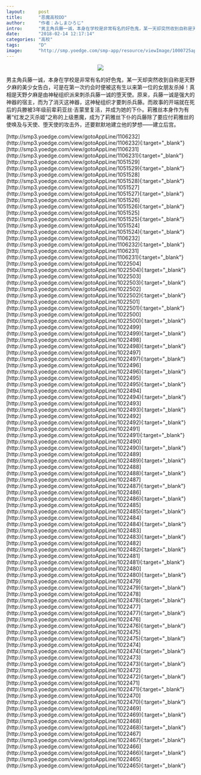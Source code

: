 ```yaml
---
layout:     post
title:      "恶魔高校DD"
author:     "作者：みしまひろじ"
intro:      "男主角兵藤一诚，本身在学校是非常有名的好色鬼，某一天却突然收到自称是天野夕麻的美少女告白，可是在第一次约会时便被这有生以来第一位的女朋友杀掉！真相是天野夕麻是由神秘组织派来刺杀兵藤一诚的堕天使。原来，兵藤一诚是强大的神器的宿主，而为了消灭这神器，这神秘组织才要刺杀兵藤。而故事的开端就在死后的兵滕被3年级前辈莉亚丝·吉蒙里复活，并成为她的下仆。莉雅丝本身作为有著“红发之灭杀姬”之称的上级悪魔，成为了莉雅丝下仆的兵藤除了要应付莉雅丝的使唤及与天使、堕天使的攻击外，还要默默地建立他的梦想——建立后宫。"
date:       "2018-02-14 12:17:14"
categories: "高校"
tags:       "D"
image:      "http://smp.yoedge.com/smp-app/resource/viewImage/1000725appline.png"
---
```

<div style="text-align: center">
<p><img src="http://smp.yoedge.com/smp-app/resource/viewImage/1000725appline.png"/></p>
</div>
<p class="post-meta">
<span>男主角兵藤一诚，本身在学校是非常有名的好色鬼，某一天却突然收到自称是天野夕麻的美少女告白，可是在第一次约会时便被这有生以来第一位的女朋友杀掉！真相是天野夕麻是由神秘组织派来刺杀兵藤一诚的堕天使。原来，兵藤一诚是强大的神器的宿主，而为了消灭这神器，这神秘组织才要刺杀兵藤。而故事的开端就在死后的兵滕被3年级前辈莉亚丝·吉蒙里复活，并成为她的下仆。莉雅丝本身作为有著“红发之灭杀姬”之称的上级悪魔，成为了莉雅丝下仆的兵藤除了要应付莉雅丝的使唤及与天使、堕天使的攻击外，还要默默地建立他的梦想——建立后宫。</span>
</p>
[http://smp3.yoedge.com/view/gotoAppLine/1106232](http://smp3.yoedge.com/view/gotoAppLine/1106232){:target="_blank"}
[http://smp3.yoedge.com/view/gotoAppLine/1106231](http://smp3.yoedge.com/view/gotoAppLine/1106231){:target="_blank"}
[http://smp3.yoedge.com/view/gotoAppLine/1051529](http://smp3.yoedge.com/view/gotoAppLine/1051529){:target="_blank"}
[http://smp3.yoedge.com/view/gotoAppLine/1051528](http://smp3.yoedge.com/view/gotoAppLine/1051528){:target="_blank"}
[http://smp3.yoedge.com/view/gotoAppLine/1051527](http://smp3.yoedge.com/view/gotoAppLine/1051527){:target="_blank"}
[http://smp3.yoedge.com/view/gotoAppLine/1051526](http://smp3.yoedge.com/view/gotoAppLine/1051526){:target="_blank"}
[http://smp3.yoedge.com/view/gotoAppLine/1051525](http://smp3.yoedge.com/view/gotoAppLine/1051525){:target="_blank"}
[http://smp3.yoedge.com/view/gotoAppLine/1051524](http://smp3.yoedge.com/view/gotoAppLine/1051524){:target="_blank"}
[http://smp3.yoedge.com/view/gotoAppLine/1106232](http://smp3.yoedge.com/view/gotoAppLine/1106232){:target="_blank"}
[http://smp3.yoedge.com/view/gotoAppLine/1106231](http://smp3.yoedge.com/view/gotoAppLine/1106231){:target="_blank"}
[http://smp3.yoedge.com/view/gotoAppLine/1022504](http://smp3.yoedge.com/view/gotoAppLine/1022504){:target="_blank"}
[http://smp3.yoedge.com/view/gotoAppLine/1022503](http://smp3.yoedge.com/view/gotoAppLine/1022503){:target="_blank"}
[http://smp3.yoedge.com/view/gotoAppLine/1022502](http://smp3.yoedge.com/view/gotoAppLine/1022502){:target="_blank"}
[http://smp3.yoedge.com/view/gotoAppLine/1022501](http://smp3.yoedge.com/view/gotoAppLine/1022501){:target="_blank"}
[http://smp3.yoedge.com/view/gotoAppLine/1022500](http://smp3.yoedge.com/view/gotoAppLine/1022500){:target="_blank"}
[http://smp3.yoedge.com/view/gotoAppLine/1022499](http://smp3.yoedge.com/view/gotoAppLine/1022499){:target="_blank"}
[http://smp3.yoedge.com/view/gotoAppLine/1022498](http://smp3.yoedge.com/view/gotoAppLine/1022498){:target="_blank"}
[http://smp3.yoedge.com/view/gotoAppLine/1022497](http://smp3.yoedge.com/view/gotoAppLine/1022497){:target="_blank"}
[http://smp3.yoedge.com/view/gotoAppLine/1022496](http://smp3.yoedge.com/view/gotoAppLine/1022496){:target="_blank"}
[http://smp3.yoedge.com/view/gotoAppLine/1022495](http://smp3.yoedge.com/view/gotoAppLine/1022495){:target="_blank"}
[http://smp3.yoedge.com/view/gotoAppLine/1022494](http://smp3.yoedge.com/view/gotoAppLine/1022494){:target="_blank"}
[http://smp3.yoedge.com/view/gotoAppLine/1022493](http://smp3.yoedge.com/view/gotoAppLine/1022493){:target="_blank"}
[http://smp3.yoedge.com/view/gotoAppLine/1022492](http://smp3.yoedge.com/view/gotoAppLine/1022492){:target="_blank"}
[http://smp3.yoedge.com/view/gotoAppLine/1022491](http://smp3.yoedge.com/view/gotoAppLine/1022491){:target="_blank"}
[http://smp3.yoedge.com/view/gotoAppLine/1022490](http://smp3.yoedge.com/view/gotoAppLine/1022490){:target="_blank"}
[http://smp3.yoedge.com/view/gotoAppLine/1022489](http://smp3.yoedge.com/view/gotoAppLine/1022489){:target="_blank"}
[http://smp3.yoedge.com/view/gotoAppLine/1022488](http://smp3.yoedge.com/view/gotoAppLine/1022488){:target="_blank"}
[http://smp3.yoedge.com/view/gotoAppLine/1022487](http://smp3.yoedge.com/view/gotoAppLine/1022487){:target="_blank"}
[http://smp3.yoedge.com/view/gotoAppLine/1022486](http://smp3.yoedge.com/view/gotoAppLine/1022486){:target="_blank"}
[http://smp3.yoedge.com/view/gotoAppLine/1022485](http://smp3.yoedge.com/view/gotoAppLine/1022485){:target="_blank"}
[http://smp3.yoedge.com/view/gotoAppLine/1022484](http://smp3.yoedge.com/view/gotoAppLine/1022484){:target="_blank"}
[http://smp3.yoedge.com/view/gotoAppLine/1022483](http://smp3.yoedge.com/view/gotoAppLine/1022483){:target="_blank"}
[http://smp3.yoedge.com/view/gotoAppLine/1022482](http://smp3.yoedge.com/view/gotoAppLine/1022482){:target="_blank"}
[http://smp3.yoedge.com/view/gotoAppLine/1022481](http://smp3.yoedge.com/view/gotoAppLine/1022481){:target="_blank"}
[http://smp3.yoedge.com/view/gotoAppLine/1022480](http://smp3.yoedge.com/view/gotoAppLine/1022480){:target="_blank"}
[http://smp3.yoedge.com/view/gotoAppLine/1022479](http://smp3.yoedge.com/view/gotoAppLine/1022479){:target="_blank"}
[http://smp3.yoedge.com/view/gotoAppLine/1022478](http://smp3.yoedge.com/view/gotoAppLine/1022478){:target="_blank"}
[http://smp3.yoedge.com/view/gotoAppLine/1022477](http://smp3.yoedge.com/view/gotoAppLine/1022477){:target="_blank"}
[http://smp3.yoedge.com/view/gotoAppLine/1022476](http://smp3.yoedge.com/view/gotoAppLine/1022476){:target="_blank"}
[http://smp3.yoedge.com/view/gotoAppLine/1022475](http://smp3.yoedge.com/view/gotoAppLine/1022475){:target="_blank"}
[http://smp3.yoedge.com/view/gotoAppLine/1022474](http://smp3.yoedge.com/view/gotoAppLine/1022474){:target="_blank"}
[http://smp3.yoedge.com/view/gotoAppLine/1022473](http://smp3.yoedge.com/view/gotoAppLine/1022473){:target="_blank"}
[http://smp3.yoedge.com/view/gotoAppLine/1022472](http://smp3.yoedge.com/view/gotoAppLine/1022472){:target="_blank"}
[http://smp3.yoedge.com/view/gotoAppLine/1022471](http://smp3.yoedge.com/view/gotoAppLine/1022471){:target="_blank"}
[http://smp3.yoedge.com/view/gotoAppLine/1022470](http://smp3.yoedge.com/view/gotoAppLine/1022470){:target="_blank"}
[http://smp3.yoedge.com/view/gotoAppLine/1022469](http://smp3.yoedge.com/view/gotoAppLine/1022469){:target="_blank"}
[http://smp3.yoedge.com/view/gotoAppLine/1022468](http://smp3.yoedge.com/view/gotoAppLine/1022468){:target="_blank"}
[http://smp3.yoedge.com/view/gotoAppLine/1022467](http://smp3.yoedge.com/view/gotoAppLine/1022467){:target="_blank"}
[http://smp3.yoedge.com/view/gotoAppLine/1022466](http://smp3.yoedge.com/view/gotoAppLine/1022466){:target="_blank"}
[http://smp3.yoedge.com/view/gotoAppLine/1022465](http://smp3.yoedge.com/view/gotoAppLine/1022465){:target="_blank"}


